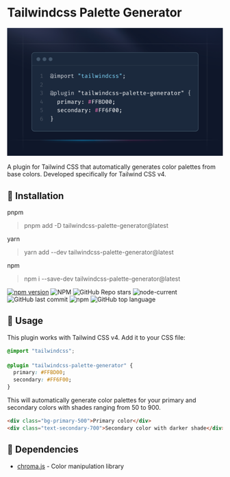 # Tailwindcss Palette Generator

![tailwind](/docs/example.png)

A plugin for Tailwind CSS that automatically generates color palettes from base colors. Developed specifically for Tailwind CSS v4.

## 🎉 Installation

pnpm

> pnpm add -D tailwindcss-palette-generator@latest

yarn

> yarn add --dev tailwindcss-palette-generator@latest

npm

> npm i --save-dev tailwindcss-palette-generator@latest

[![npm version](https://badge.fury.io/js/tailwindcss-palette-generator.svg)](https://badge.fury.io/js/tailwindcss-palette-generator)
![NPM](https://img.shields.io/npm/l/tailwindcss-palette-generator)
![GitHub Repo stars](https://img.shields.io/github/stars/ibodev1/tailwindcss-palette-generator?style=social)
![node-current](https://img.shields.io/node/v/tailwindcss-palette-generator)
![GitHub last commit](https://img.shields.io/github/last-commit/ibodev1/tailwindcss-palette-generator)
![npm](https://img.shields.io/npm/dw/tailwindcss-palette-generator)
![GitHub top language](https://img.shields.io/github/languages/top/ibodev1/tailwindcss-palette-generator)

## 👀 Usage

This plugin works with Tailwind CSS v4. Add it to your CSS file:

```css
@import "tailwindcss";

@plugin "tailwindcss-palette-generator" {
  primary: #FFBD00;
  secondary: #FF6F00;
}
```

This will automatically generate color palettes for your primary and secondary colors with shades ranging from 50 to 900.

```html
<div class="bg-primary-500">Primary color</div>
<div class="text-secondary-700">Secondary color with darker shade</div>
```

## 🚀 Dependencies

- [chroma.js](https://gka.github.io/chroma.js/) - Color manipulation library
